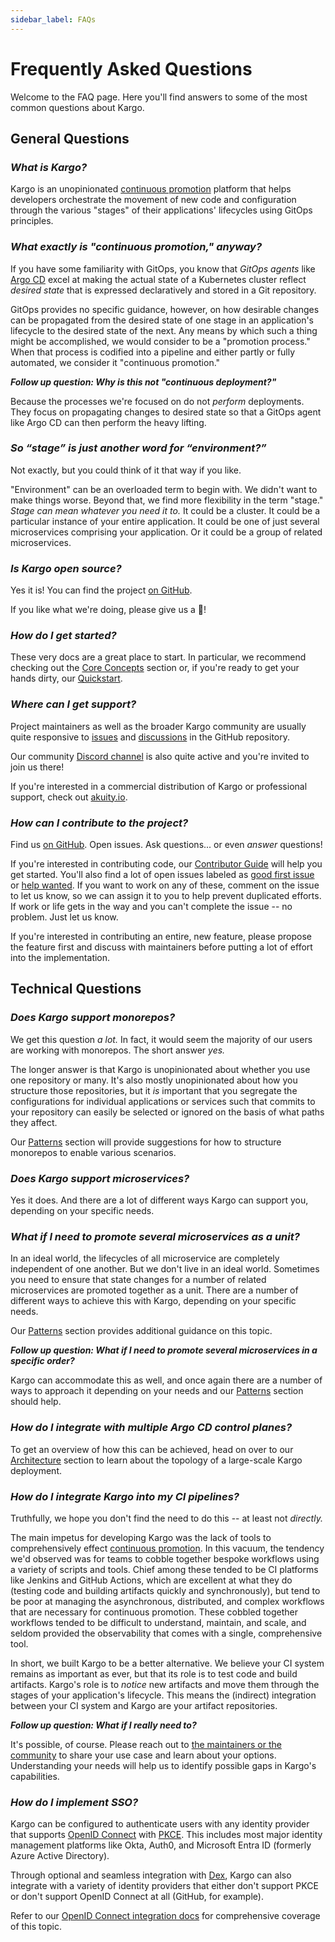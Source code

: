 ```yaml
---
sidebar_label: FAQs
---
```


# Frequently Asked Questions

Welcome to the FAQ page. Here you'll find answers to some of the most common
questions about Kargo.

## General Questions

### _What is Kargo?_

Kargo is an unopinionated
[continuous promotion](#what-exactly-is-continuous-promotion-anyway) platform
that helps developers orchestrate the movement of new code and configuration
through the various "stages" of their applications' lifecycles using GitOps
principles.

### _What exactly is "continuous promotion," anyway?_

If you have some familiarity with GitOps, you know that _GitOps agents_ like
[Argo CD](https://argoproj.github.io/cd/) excel at making the actual state of a
Kubernetes cluster reflect _desired state_ that is expressed declaratively and
stored in a Git repository.

GitOps provides no specific guidance, however, on how desirable changes can be
propagated from the desired state of one stage in an application's lifecycle to
the desired state of the next. Any means by which such a thing might be
accomplished, we would consider to be a "promotion process." When that process
is codified into a pipeline and either partly or fully automated, we consider it
"continuous promotion."

**_Follow up question: Why is this not "continuous deployment?"_**

Because the processes we're focused on do not _perform_ deployments. They focus
on propagating changes to desired state so that a GitOps agent like Argo CD can
then perform the heavy lifting.

### _So “stage” is just another word for “environment?”_

Not exactly, but you could think of it that way if you like.

"Environment" can be an overloaded term to begin with. We didn't want to make
things worse. Beyond that, we find more flexibility in the term "stage." _Stage
can mean whatever you need it to._ It could be a cluster. It could be a
particular instance of your entire application. It could be one of just several
microservices comprising your application. Or it could be a group of related
microservices.

### _Is Kargo open source?_

Yes it is! You can find the project [on GitHub](https://github.com/akuity/kargo).

If you like what we're doing, please give us a 🌟!

### _How do I get started?_

These very docs are a great place to start. In particular, we recommend checking
out the [Core Concepts](./user-guide/core-concepts) section or, if you're ready to
get your hands dirty, our [Quickstart](./quickstart).

### _Where can I get support?_

Project maintainers as well as the broader Kargo community are usually quite
responsive to [issues](https://github.com/akuity/kargo/issues) and
[discussions](https://github.com/akuity/kargo/discussions) in the GitHub
repository.

Our community [Discord channel](https://akuity.community) is also quite active
and you're invited to join us there!

If you're interested in a commercial distribution of Kargo or professional
support, check out [akuity.io](https://akuity.io).

### _How can I contribute to the project?_

Find us [on GitHub](https://github.com/akuity/kargo). Open issues. Ask
questions... or even _answer_ questions!

If you're interested in contributing code, our
[Contributor Guide](./contributor-guide) will help you get started. You'll also
find a lot of open issues labeled as
[good first issue](https://github.com/akuity/kargo/labels/good%20first%20issue)
or [help wanted](https://github.com/akuity/kargo/labels/help-wanted). If you
want to work on any of these, comment on the issue to let us know, so we can
assign it to you to help prevent duplicated efforts. If work or life gets in the
way and you can't complete the issue -- no problem. Just let us know.

If you're interested in contributing an entire, new feature, please propose the
feature first and discuss with maintainers before putting a lot of effort into
the implementation.

## Technical Questions

### _Does Kargo support monorepos?_

We get this question _a lot._ In fact, it would seem the majority of our users
are working with monorepos. The short answer _yes._

The longer answer is that Kargo is unopinionated about whether you use one
repository or many. It's also mostly unopinionated about how you structure those
repositories, but it _is_ important that you segregate the configurations for
individual applications or services such that commits to your repository can
easily be selected or ignored on the basis of what paths they affect.

Our [Patterns](./user-guide/patterns) section will provide suggestions for how
to structure monorepos to enable various scenarios.

### _Does Kargo support microservices?_

Yes it does. And there are a lot of different ways Kargo can support you,
depending on your specific needs.

### _What if I need to promote several microservices as a unit?_

In an ideal world, the lifecycles of all microservice are completely independent
of one another. But we don't live in an ideal world. Sometimes you need to
ensure that state changes for a number of related microservices are promoted
together as a unit. There are a number of different ways to achieve this with
Kargo, depending on your specific needs.

Our [Patterns](./user-guide/patterns) section provides additional guidance on
this topic.

**_Follow up question: What if I need to promote several microservices in a
specific order?_**

Kargo can accommodate this as well, and once again there are a number of ways
to approach it depending on your needs and our [Patterns](./user-guide/patterns)
section should help.

### _How do I integrate with multiple Argo CD control planes?_

To get an overview of how this can be achieved, head on over to our
[Architecture](./operator-guide/architecture) section to learn about the topology of
a large-scale Kargo deployment.

### _How do I integrate Kargo into my CI pipelines?_

Truthfully, we hope you don't find the need to do this -- at least not
_directly._

The main impetus for developing Kargo was the lack of tools to comprehensively
effect [continuous promotion](#what-exactly-is-continuous-promotion-anyway). In
this vacuum, the tendency we'd observed was for teams to cobble together bespoke
workflows using a variety of scripts and tools. Chief among these tended to be
CI platforms like Jenkins and GitHub Actions, which are excellent at what they
do (testing code and building artifacts quickly and synchronously), but tend to
be poor at managing the asynchronous, distributed, and complex workflows that
are necessary for continuous promotion. These cobbled together workflows tended
to be difficult to understand, maintain, and scale, and seldom provided the
observability that comes with a single, comprehensive tool.

In short, we built Kargo to be a better alternative. We believe your CI system
remains as important as ever, but that its role is to test code and build
artifacts. Kargo's role is to _notice_ new artifacts and move them through the
stages of your application's lifecycle. This means the (indirect) integration
between your CI system and Kargo are your artifact repositories.

**_Follow up question: What if I really need to?_**

It's possible, of course. Please reach out to
[the maintainers or the community](#where-can-i-get-support) to share your use
case and learn about your options. Understanding your needs will help us to
identify possible gaps in Kargo's capabilities.

### _How do I implement SSO?_

Kargo can be configured to authenticate users with any identity provider that
supports [OpenID Connect](https://openid.net/developers/how-connect-works/)
with [PKCE](https://oauth.net/2/pkce/). This includes most major identity
management platforms like Okta, Auth0, and Microsoft Entra ID (formerly Azure
Active Directory).

Through optional and seamless integration with [Dex](https://dexidp.io/), Kargo
can also integrate with a variety of identity providers that either don't
support PKCE or don't support OpenID Connect at all (GitHub, for example).

Refer to our
[OpenID Connect integration docs](./operator-guide/security/openid-connect)
for comprehensive coverage of this topic.
